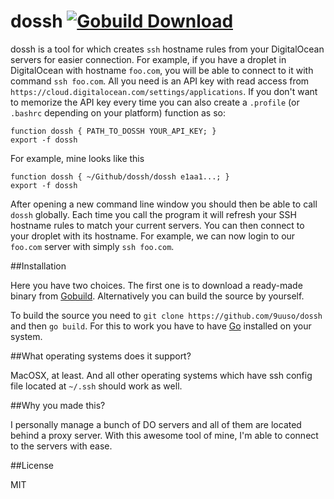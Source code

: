 dossh [![Gobuild Download](http://gobuild.io/badge/github.com/9uuso/dossh/download.png)](http://gobuild.io/github.com/9uuso/dossh)
=======

dossh is a tool for which creates `ssh` hostname rules from your DigitalOcean servers for easier connection. For example, if you have a droplet in DigitalOcean with hostname `foo.com`, you will be able to connect to it with command `ssh foo.com`. All you need is an API key with read access from `https://cloud.digitalocean.com/settings/applications`. If you don't want to memorize the API key every time you can also create a `.profile` (or `.bashrc` depending on your platform) function as so:

    function dossh { PATH_TO_DOSSH YOUR_API_KEY; }
    export -f dossh

For example, mine looks like this

    function dossh { ~/Github/dossh/dossh e1aa1...; }
    export -f dossh

After opening a new command line window you should then be able to call `dossh` globally. Each time you call the program it will refresh your SSH hostname rules to match your current servers. You can then connect to your droplet with its hostname. For example, we can now login to our `foo.com` server with simply `ssh foo.com`.

##Installation

Here you have two choices. The first one is to download a ready-made binary from [Gobuild](http://gobuild.io/download/github.com/9uuso/dossh). Alternatively you can build the source by yourself.

To build the source you need to `git clone https://github.com/9uuso/dossh` and then `go build`. For this to work you have to have [Go](http://golang.org/doc/install) installed on your system.

##What operating systems does it support?

MacOSX, at least. And all other operating systems which have ssh config file located at `~/.ssh` should work as well.

##Why you made this?

I personally manage a bunch of DO servers and all of them are located behind a proxy server. With this awesome tool of mine, I'm able to connect to the servers with ease.

##License

MIT